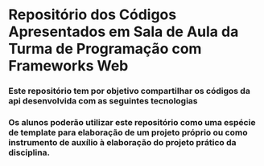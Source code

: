 # Repositório dos Códigos Apresentados em Sala de Aula da Turma de Programação com Frameworks Web
### Este repositório tem por objetivo compartilhar os códigos da api desenvolvida com as seguintes tecnologias

### Os alunos poderão utilizar este repositório como uma espécie de template para elaboração de um projeto próprio ou como instrumento de auxílio à elaboração do projeto prático da disciplina.